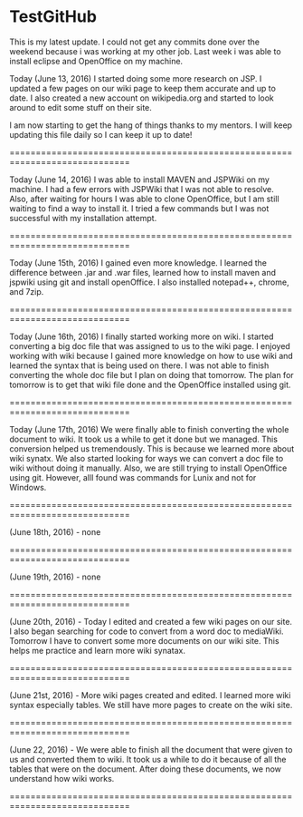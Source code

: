 # TestGitHub
This is my latest update. I could not get any commits done over the weekend because i was working at my other job. Last week i was able to install eclipse and OpenOffice on my machine. 

Today (June 13, 2016) I started doing some more research on JSP. I updated a few pages on our wiki page to keep them accurate and up to date. I also created a new account on wikipedia.org and started to look around to edit some stuff on their site. 

I am now starting to get the hang of things thanks to my mentors. I will keep updating this file daily so I can keep it up to date!

=============================================================================

Today (June 14, 2016) I was able to install MAVEN and JSPWiki on my machine. I had a few errors with JSPWiki that I was not able to resolve. Also, after waiting for hours I was able to clone OpenOffice, but I am still waiting to find a way to install it. I tried a few commands but I was not successful with my installation attempt. 

=============================================================================

Today (June 15th, 2016) I gained even more knowledge. I learned the difference between .jar and .war files, 
learned how to install maven and jspwiki using git and install openOffice. I also installed notepad++, chrome,
and 7zip. 

=============================================================================

Today (June 16th, 2016) I finally started working more on wiki. I started converting a big doc file that was assigned to us to the wiki page. I enjoyed working with wiki because I gained more knowledge on how to use wiki and learned the syntax that is being used on there. I was not able to finish converting the whole doc file but I plan on doing that tomorrow. The plan for tomorrow is to get that wiki file done and the OpenOffice installed using git. 

=============================================================================


Today (June 17th, 2016) We were finally able to finish converting the whole document to wiki. It took us a while to get it done but we managed. This conversion helped us tremendously. This is because we learned more about wiki synatx. We also started looking for ways we can convert a doc file to wiki without doing it manually. Also, we are still trying to install OpenOffice using git. However, allI found was commands for Lunix and not for Windows. 

=============================================================================

(June 18th, 2016) - none


=============================================================================

(June 19th, 2016) - none


=============================================================================

(June 20th, 2016) - Today I edited and created a few wiki pages on our site. I also began searching for code to convert from a word doc to mediaWiki. Tomorrow I have to convert some more documents on our wiki site. This helps me practice and learn more wiki synatax.

=============================================================================

(June 21st, 2016) - More wiki pages created and edited. I learned more wiki syntax especially tables. We still have more pages to create on the wiki site. 

=============================================================================

(June 22, 2016) - We were able to finish all the document that were given to us and converted them to wiki. It took us a 
while to do it because of all the tables that were on the document. After doing these documents, we now understand how
wiki works. 

=============================================================================

